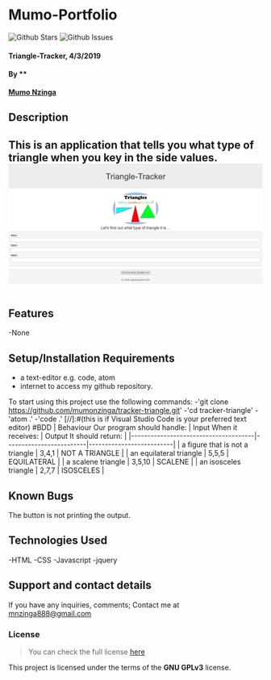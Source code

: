 # Mumo-Portfolio

![Github Stars](https://github.com/mumonzinga/mumo-portfolio/stargazers)
![Github Issues](https://github.com/mumonzinga/mumo-portfolio/issues)
#### Triangle-Tracker, 4/3/2019
#### By **
**[Mumo Nzinga](https://github.com/mumonzinga)**
## Description
This is an application that tells you what type of triangle when you key in the side values.
![website review](https://github.com/mumonzinga/Tracker-Triangle/blob/master/images/preview.png)
---
## Features
-None
## Setup/Installation Requirements
* a text-editor e.g. code, atom
* internet to access my github repository.

To start using this project use the following commands:
-'git clone
https://github.com/mumonzinga/tracker-triangle.git'
-'cd tracker-triangle'
-'atom .'
-'code .' [//]:#(this is if Visual Studio Code is your preferred text editor)
#BDD
| Behaviour Our program should handle: | Input When it receives: | Output It should return: |
|--------------------------------------|-------------------------|--------------------------|
| a figure that is not a triangle      | 3,4,1                   | NOT A TRIANGLE           |
| an equilateral triangle              | 5,5,5                   | EQUILATERAL              |
| a scalene triangle                   | 3,5,10                  | SCALENE                  |
| an isosceles triangle                | 2,7,7                   | ISOSCELES                |
## Known Bugs
The button is not printing the output.
## Technologies Used
-HTML
-CSS
-Javascript
-jquery
## Support and contact details
If you have any inquiries, comments; Contact me at mnzinga888@gmail.com  
### License
>You can check the full license [here](https://github.com/mumonzinga/LICENSE.git)

This project is licensed under the terms of the **GNU GPLv3** license.
